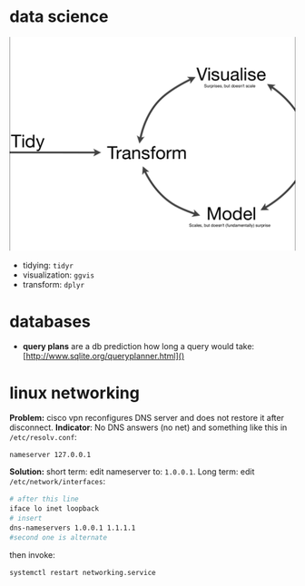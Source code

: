 # data science

![data manipulation cycle](./img/data_modeling.png "data manipulation cycle")

* tidying: `tidyr`
* visualization: `ggvis`
* transform: `dplyr`

# databases 

* **query plans** are a db prediction how long a query would take: [http://www.sqlite.org/queryplanner.html]()

# linux networking

**Problem:** cisco vpn reconfigures DNS server and does not restore it after disconnect.
**Indicator**: No DNS answers (no net) and something like this in `/etc/resolv.conf`:

```
nameserver 127.0.0.1
```

**Solution:** short term: edit nameserver to: `1.0.0.1`.
Long term: edit `/etc/network/interfaces`:

```bash
# after this line
iface lo inet loopback
# insert
dns-nameservers 1.0.0.1 1.1.1.1
#second one is alternate
```

then invoke:

```bash 
systemctl restart networking.service
```
